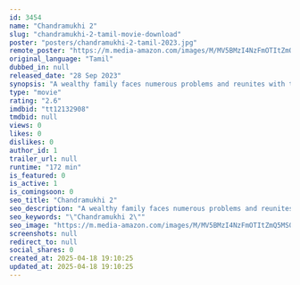 ```yaml
---
id: 3454
name: "Chandramukhi 2"
slug: "chandramukhi-2-tamil-movie-download"
poster: "posters/chandramukhi-2-tamil-2023.jpg"
remote_poster: "https://m.media-amazon.com/images/M/MV5BMzI4NzFmOTItZmQ5MS00MWMxLWExY2YtZWY0MzYyZDVhOWI3XkEyXkFqcGc@._V1_SX300.jpg"
original_language: "Tamil"
dubbed_in: null
released_date: "28 Sep 2023"
synopsis: "A wealthy family faces numerous problems and reunites with their long-lost relatives to pray to their deity for solutions, unaware it will reawaken the feud between a classical dancer, Chandramukhi and Vettaiyan Raja from centurie..."
type: "movie"
rating: "2.6"
imdbid: "tt12132908"
tmdbid: null
views: 0
likes: 0
dislikes: 0
author_id: 1
trailer_url: null
runtime: "172 min"
is_featured: 0
is_active: 1
is_comingsoon: 0
seo_title: "Chandramukhi 2"
seo_description: "A wealthy family faces numerous problems and reunites with their long-lost relatives to pray to their deity for solutions, unaware it will reawaken the feud between a classical dancer, Chandramukhi and Vettaiyan Raja from centurie..."
seo_keywords: "\"Chandramukhi 2\""
seo_image: "https://m.media-amazon.com/images/M/MV5BMzI4NzFmOTItZmQ5MS00MWMxLWExY2YtZWY0MzYyZDVhOWI3XkEyXkFqcGc@._V1_SX300.jpg"
screenshots: null
redirect_to: null
social_shares: 0
created_at: 2025-04-18 19:10:25
updated_at: 2025-04-18 19:10:25
---
```


